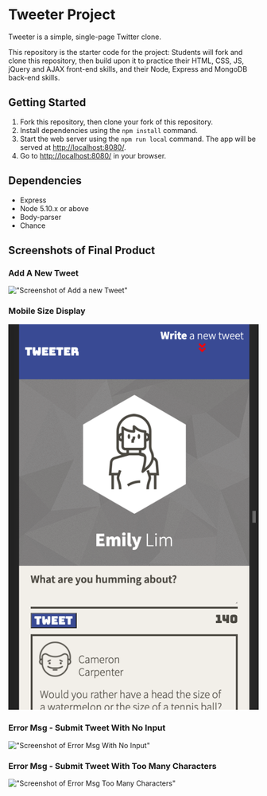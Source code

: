 # Tweeter Project

Tweeter is a simple, single-page Twitter clone.

This repository is the starter code for the project: Students will fork and clone this repository, then build upon it to practice their HTML, CSS, JS, jQuery and AJAX front-end skills, and their Node, Express and MongoDB back-end skills.

## Getting Started

1. Fork this repository, then clone your fork of this repository.
2. Install dependencies using the `npm install` command.
3. Start the web server using the `npm run local` command. The app will be served at <http://localhost:8080/>.
4. Go to <http://localhost:8080/> in your browser.

## Dependencies

- Express
- Node 5.10.x or above
- Body-parser
- Chance

## Screenshots of Final Product

### Add A New Tweet
!["Screenshot of Add a new Tweet"](https://github.com/elim04/tweeter/blob/master/docs/add-new-tweet.gif)

### Mobile Size Display
!["Screenshot of Mobile Size Display"](https://github.com/elim04/tweeter/blob/master/docs/mobile-size.png)

### Error Msg - Submit Tweet With No Input
!["Screenshot of Error Msg With No Input"](https://github.com/elim04/tweeter/blob/master/docs/no-input-error.gif)

### Error Msg - Submit Tweet With Too Many Characters
!["Screenshot of Error Msg Too Many Characters"](https://github.com/elim04/tweeter/blob/master/docs/tweet-too-long-error.gif)

